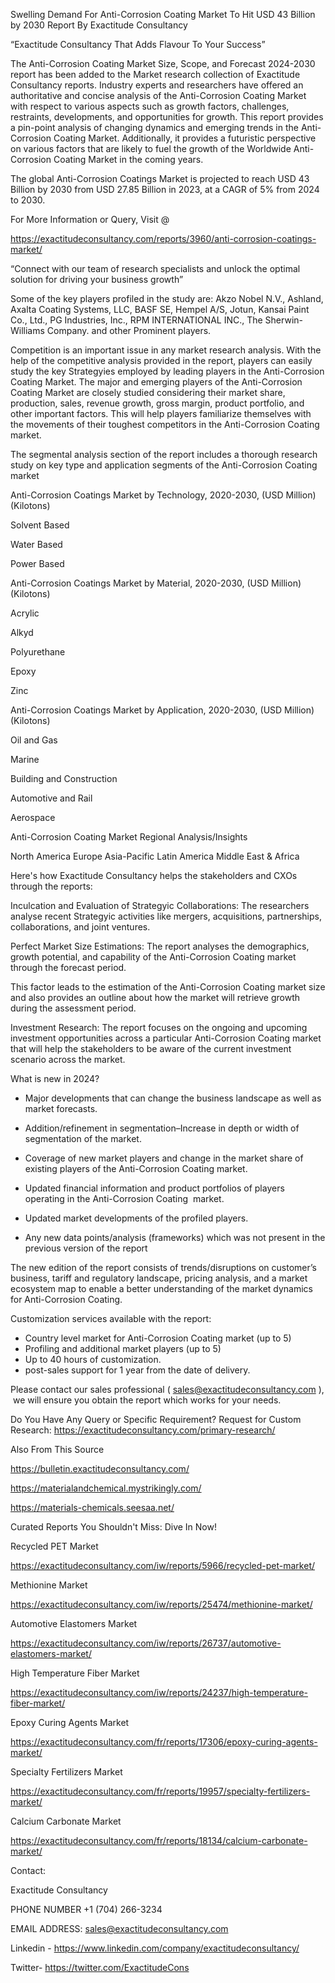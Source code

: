 Swelling Demand For Anti-Corrosion Coating Market To Hit USD 43 Billion by 2030 Report By Exactitude Consultancy

“Exactitude Consultancy That Adds Flavour To Your Success”

The Anti-Corrosion Coating Market Size, Scope, and Forecast 2024-2030 report has been added to the Market research collection of Exactitude Consultancy reports. Industry experts and researchers have offered an authoritative and concise analysis of the Anti-Corrosion Coating Market with respect to various aspects such as growth factors, challenges, restraints, developments, and opportunities for growth. This report provides a pin-point analysis of changing dynamics and emerging trends in the Anti-Corrosion Coating Market. Additionally, it provides a futuristic perspective on various factors that are likely to fuel the growth of the Worldwide Anti-Corrosion Coating Market in the coming years.

The global Anti-Corrosion Coatings Market is projected to reach USD 43 Billion by 2030 from USD 27.85 Billion in 2023, at a CAGR of 5% from 2024 to 2030.

For More Information or Query, Visit @

https://exactitudeconsultancy.com/reports/3960/anti-corrosion-coatings-market/

“Connect with our team of research specialists and unlock the optimal solution for driving your business growth”

Some of the key players profiled in the study are: Akzo Nobel N.V., Ashland, Axalta Coating Systems, LLC, BASF SE, Hempel A/S, Jotun, Kansai Paint Co., Ltd., PG Industries, Inc., RPM INTERNATIONAL INC., The Sherwin-Williams Company. and other Prominent players.

Competition is an important issue in any market research analysis. With the help of the competitive analysis provided in the report, players can easily study the key Strategyies employed by leading players in the Anti-Corrosion Coating Market. The major and emerging players of the Anti-Corrosion Coating Market are closely studied considering their market share, production, sales, revenue growth, gross margin, product portfolio, and other important factors. This will help players familiarize themselves with the movements of their toughest competitors in the Anti-Corrosion Coating market.

The segmental analysis section of the report includes a thorough research study on key type and application segments of the Anti-Corrosion Coating market

Anti-Corrosion Coatings Market by Technology, 2020-2030, (USD Million) (Kilotons)

Solvent Based

Water Based

Power Based

Anti-Corrosion Coatings Market by Material, 2020-2030, (USD Million) (Kilotons)

Acrylic

Alkyd

Polyurethane

Epoxy

Zinc

Anti-Corrosion Coatings Market by Application, 2020-2030, (USD Million) (Kilotons)

Oil and Gas

Marine

Building and Construction

Automotive and Rail

Aerospace

Anti-Corrosion Coating Market Regional Analysis/Insights

North America
Europe
Asia-Pacific
Latin America
Middle East & Africa

Here's how Exactitude Consultancy helps the stakeholders and CXOs through the reports:

Inculcation and Evaluation of Strategyic Collaborations: The researchers analyse recent Strategyic activities like mergers, acquisitions, partnerships, collaborations, and joint ventures.

Perfect Market Size Estimations: The report analyses the demographics, growth potential, and capability of the Anti-Corrosion Coating market through the forecast period.

This factor leads to the estimation of the Anti-Corrosion Coating market size and also provides an outline about how the market will retrieve growth during the assessment period.

Investment Research: The report focuses on the ongoing and upcoming investment opportunities across a particular Anti-Corrosion Coating market that will help the stakeholders to be aware of the current investment scenario across the market.

What is new in 2024?

- Major developments that can change the business landscape as well as market forecasts.

- Addition/refinement in segmentation–Increase in depth or width of segmentation of the market.

- Coverage of new market players and change in the market share of existing players of the Anti-Corrosion Coating market.

- Updated financial information and product portfolios of players operating in the Anti-Corrosion Coating  market.

- Updated market developments of the profiled players.

- Any new data points/analysis (frameworks) which was not present in the previous version of the report

The new edition of the report consists of trends/disruptions on customer’s business, tariff and regulatory landscape, pricing analysis, and a market ecosystem map to enable a better understanding of the market dynamics for Anti-Corrosion Coating.

Customization services available with the report:

- Country level market for Anti-Corrosion Coating market (up to 5)
- Profiling and additional market players (up to 5)
- Up to 40 hours of customization.
- post-sales support for 1 year from the date of delivery.

Please contact our sales professional ( sales@exactitudeconsultancy.com ),  we will ensure you obtain the report which works for your needs.

Do You Have Any Query or Specific Requirement? Request for Custom Research: https://exactitudeconsultancy.com/primary-research/

Also From This Source

https://bulletin.exactitudeconsultancy.com/

https://materialandchemical.mystrikingly.com/

https://materials-chemicals.seesaa.net/

Curated Reports You Shouldn't Miss: Dive In Now!

Recycled PET Market

https://exactitudeconsultancy.com/iw/reports/5966/recycled-pet-market/

Methionine Market

https://exactitudeconsultancy.com/iw/reports/25474/methionine-market/

Automotive Elastomers Market

https://exactitudeconsultancy.com/iw/reports/26737/automotive-elastomers-market/

High Temperature Fiber Market

https://exactitudeconsultancy.com/iw/reports/24237/high-temperature-fiber-market/

Epoxy Curing Agents Market

https://exactitudeconsultancy.com/fr/reports/17306/epoxy-curing-agents-market/

Specialty Fertilizers Market

https://exactitudeconsultancy.com/fr/reports/19957/specialty-fertilizers-market/

Calcium Carbonate Market

https://exactitudeconsultancy.com/fr/reports/18134/calcium-carbonate-market/

Contact:

Exactitude Consultancy

PHONE NUMBER +1 (704) 266-3234

EMAIL ADDRESS: sales@exactitudeconsultancy.com

Linkedin - https://www.linkedin.com/company/exactitudeconsultancy/

Twitter- https://twitter.com/ExactitudeCons






